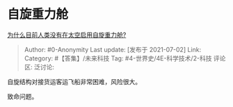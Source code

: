 # 自旋重力舱
[为什么目前人类没有在太空启用自旋重力舱?](https://www.zhihu.com/question/393984351/answer/1973552488)

> Author: #0-Anonymity
> Last update: [发布于 2021-07-02]
> Link:
> Category: #【答集】/未来科技
> Tag: #4-世界史/4E-科学技术/2-科技
> 评论区:
> 泛讨论:

自旋结构对接货运客运飞船非常困难，风险很大。

致命问题。
